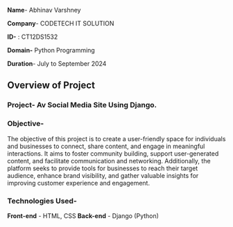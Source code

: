 **Name**- Abhinav Varshney 

**Company**- CODETECH IT SOLUTION

**ID-** : CT12DS1532 

**Domain-** Python Programming 

**Duration**- July to September 2024 


## Overview of Project

### Project- Av Social Media Site Using Django.

### Objective-
The objective of this project is to create a user-friendly space for individuals and businesses to connect, share content, and engage in meaningful interactions. It aims to foster community building, support user-generated content, and facilitate communication and networking. Additionally, the platform seeks to provide tools for businesses to reach their target audience, enhance brand visibility, and gather valuable insights for improving customer experience and engagement.

### Technologies Used-

**Front-end** - HTML, CSS
**Back-end** - Django (Python)






